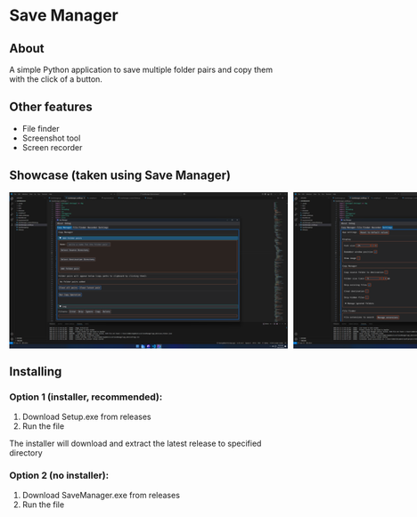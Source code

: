 # Save Manager

## About
A simple Python application to save multiple folder pairs and copy them with the click of a button. 

## Other features
<ul>
  <li>File finder</li>
  <li>Screenshot tool</li>
  <li>Screen recorder</li>
</ul> 

## Showcase (taken using Save Manager)
<div style="display: flex;">
  <img src="showcase/Screenshot_2025-02-23_11-50-47.png" alt="Main page" width="500" style="margin-right: 10px;">
  <img src="showcase/Screenshot_2025-02-23_11-51-16.png" alt="Settings page" width="500">
</div>

## Installing

### Option 1 (installer, recommended):
1. Download Setup.exe from releases
2. Run the file

The installer will download and extract the latest release to specified directory

### Option 2 (no installer):
1. Download SaveManager.exe from releases
2. Run the file